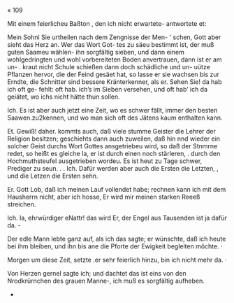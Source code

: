 « 109

Mit einem feierlicheu Baßton , den ich nicht erwartete-
antwortete et:

Mein Sohnl Sie urtheilen nach dem Zengnisse der Men- '
schen, Gott aber sieht das Herz an. Wer das Wort Got-
tes zu säeu bestimmt ist, der muß guten Saameu wählen-
ihn sorgfältig sieben, und dann einem wohlgedringten und
wohl vorbereiteten Boden anvertrauen, dann ist er am un-
. kraut nicht Schule schießen dann doch schädliche und un-
uütze Pflanzen hervor, die der Feind gesäet hat, so lasse
er sie wachsen bis zur Erndte, die Schnitter sind bessere
Kränterkenner, als er. Sehen Sie! da hab ich oft ge-
fehlt: oft hab. ich’s im Sieben versehen, und oft hab’ ich
da geiätet, wo ichs nicht hätte thun sollen.

Ich. Es ist aber auch jetzt eine Zeit, wo es schwer
fällt, immer den besten Saawen.zu2kennen, und wo man
sich oft des Jätens kaum enthalten kann.

Et. Gewiß! daher. kommts auch, daß viele stumme
Geister die Lehrer der Religion besitzen; geschiehts dann
auch zuweilen, daß hin nnd wieder ein solcher Geist durchs
Wort Gottes ansgetriebeu wird, so daß der Stnmrne redet,
so heißt es gleiche Ia, er ist durch einen noch stärleren, .
durch den Hochmuthsteufel ausgetrieben wordeu. Es ist
heut zu Tage schwer, Prediger zu seun. .
. Ich. Dafür werden aber auch die Ersten die Letzten, ,
und die Letzen die Ersten sehn.

Er. Gott Lob, daß ich meinen Lauf vollendet habe;
rechnen kann ich mit dem Hausherrn nicht, aber ich hosse,
Er wird mir meinen starken Reeeß streichen.

Ich. Ia, ehrwürdiger eNattr! das wird Er, der Engel
aus Tausenden ist ja dafür da. -

Der edle Mann lebte ganz auf, als ich das sagte; er
wünschte, daß ich heute bei ihm bleiben, und ihn bis ane
die Pforte der Ewigkeit begleiten möchte. ·

Morgen um diese Zeit, setzte .er sehr feierlich hinzu, bin
ich nicht mehr da. ·

Von Herzen gernel sagte ich; und dachtet das ist eins
von den Nrodkrürnchen des grauen Manne-, ich muß es
sorgfältig aufheben.

-


